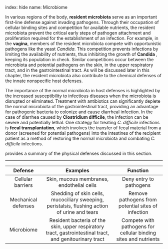 index: hide
name: Microbiome

In various regions of the body,  **resident microbiota** serve as an important first-line defense against invading pathogens. Through their occupation of cellular binding sites and competition for available nutrients, the resident microbiota prevent the critical early steps of pathogen attachment and proliferation required for the establishment of an infection. For example, in the  **vagina**, members of the resident microbiota compete with opportunistic pathogens like the yeast  *Candida*. This competition prevents infections by limiting the availability of nutrients, thus inhibiting the growth of  **Candida** *,* keeping its population in check. Similar competitions occur between the microbiota and potential pathogens on the skin, in the upper respiratory tract, and in the gastrointestinal tract. As will be discussed later in this chapter, the resident microbiota also contribute to the chemical defenses of the innate nonspecific host defenses.

The importance of the normal microbiota in host defenses is highlighted by the increased susceptibility to infectious diseases when the microbiota is disrupted or eliminated. Treatment with antibiotics can significantly deplete the normal microbiota of the gastrointestinal tract, providing an advantage for pathogenic bacteria to colonize and cause diarrheal infection. In the case of diarrhea caused by  **Clostridium difficile**, the infection can be severe and potentially lethal. One strategy for treating  *C. difficile* infections is  **fecal transplantation**, which involves the transfer of fecal material from a donor (screened for potential pathogens) into the intestines of the recipient patient as a method of restoring the normal microbiota and combating  *C. difficile* infections.

 provides a summary of the physical defenses discussed in this section.


****

| Defense | Examples | Function |
|:-:|:-:|:-:|
| Cellular barriers | Skin, mucous membranes, endothelial cells | Deny entry to pathogens |
| Mechanical defenses | Shedding of skin cells, mucociliary sweeping, peristalsis, flushing action of urine and tears | Remove pathogens from potential sites of infection |
| Microbiome | Resident bacteria of the skin, upper respiratory tract, gastrointestinal tract, and genitourinary tract | Compete with pathogens for cellular binding sites and nutrients |
    
